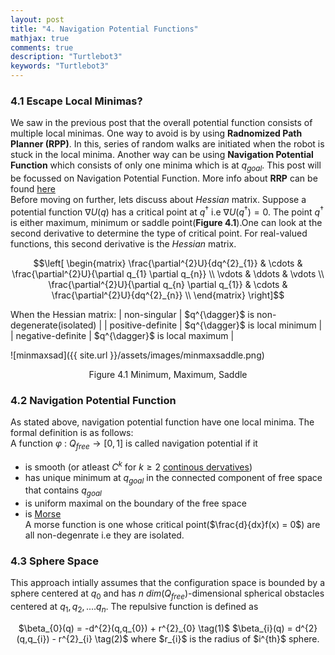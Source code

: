 ```yaml
---
layout: post
title: "4. Navigation Potential Functions"
mathjax: true
comments: true
description: "Turtlebot3"
keywords: "Turtlebot3"
---  
```


### 4.1 Escape Local Minimas?  
We saw in the previous post that the overall potential function consists of multiple local minimas. One way to avoid is by using **Radnomized Path Planner (RPP)**. In this, series of random walks are initiated when the robot is stuck in the local minima. Another way can be using **Navigation Potential Function** which consists of only one minima which is at $q_{goal}$. This post will be focussed on Navigation Potential Function. More info about **RRP** can be found [here](https://www.cs.rice.edu/CS/Robotics/papers/barraquand1997rand-sample-scheme-journal.pdf)
<br>
Before moving on further, lets discuss about _Hessian_ matrix. Suppose a potential function $\nabla U(q)$ has a critical point at $q^{\dagger}$ i.e $\nabla U(q^{\dagger}) = 0$. The point $q^{\dagger}$ is either maximum, minimum or saddle point(**Figure 4.1**).One can look at the second derivative to determine the type of critical point. For real-valued functions, this second derivative is the _Hessian_ matrix.   

<p align="center">
$$\left[
    \begin{matrix}
    \frac{\partial^{2}U}{dq^{2}_{1}} & \cdots  & \frac{\partial^{2}U}{\partial q_{1} \partial q_{n}} \\
    \vdots & \ddots & \vdots \\
    \frac{\partial^{2}U}{\partial q_{n} \partial q_{1}} & \cdots & \frac{\partial^{2}U}{dq^{2}_{n}} \\
    \end{matrix}
\right]$$
</p> 
When the Hessian matrix:  
| non-singular      | $q^{\dagger}$ is non-degenerate(isolated) |
| positive-definite | $q^{\dagger}$ is local minimum            | 
| negative-definite | $q^{\dagger}$ is local maximum            |

![minmaxsad]({{ site.url }}/assets/images/minmaxsaddle.png)   
<p align="center">
Figure 4.1 Minimum, Maximum, Saddle
</p> 

### 4.2 Navigation Potential Function  
As stated above, navigation potential function have one local minima. The formal definition is as follows:  
A function $\varphi$ : $Q_{free} \to [0,1]$ is called navigation potential if it  
* is smooth (or atleast $C^{k}$ for $k \geqslant 2$ [continous dervatives](https://en.wikipedia.org/wiki/Smoothness))
* has unique minimum at $q_{goal}$ in the connected component of free space that contains $q_{goal}$
* is uniform maximal on the boundary of the free space
* is [Morse](http://web.cse.ohio-state.edu/~wang.1016/courses/788/Lecs/lec10-brian.pdf)  
A morse function is one whose critical point($\frac{d}{dx}f(x) = 0$) are all non-degenrate i.e they are isolated.

### 4.3 Sphere Space
This approach intially assumes that the configuration space is bounded by a sphere centered at $q_{0}$ and has _n_ $dim(Q_{free})$-dimensional spherical obstacles centered at $q_{1},q_{2},....q_{n}$. The repulsive function is defined as  
<p align="center">
$\beta_{0}(q) = -d^{2}(q,q_{0}) + r^{2}_{0} \tag(1)$
$\beta_{i}(q) = d^{2}(q,q_{i}) - r^{2}_{i} \tag(2)$
where $r_{i}$ is the radius of $i^{th}$ sphere.
</p>


